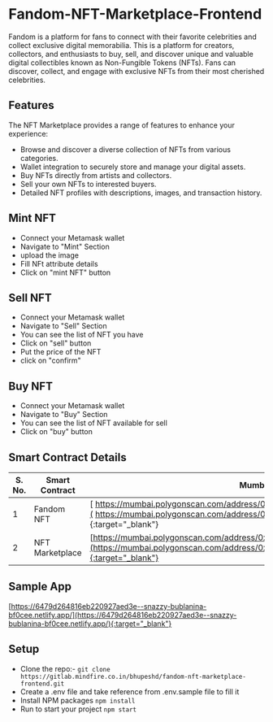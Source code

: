 # Fandom-NFT-Marketplace-Frontend

Fandom is a platform for fans to connect with their favorite celebrities and collect exclusive digital memorabilia.  This is a platform for creators, collectors, and enthusiasts to buy, sell, and discover unique and valuable digital collectibles known as Non-Fungible Tokens (NFTs).
Fans can discover, collect, and engage with exclusive NFTs from their most cherished celebrities.

## Features
The NFT Marketplace provides a range of features to enhance your experience:

- Browse and discover a diverse collection of NFTs from various categories.
- Wallet integration to securely store and manage your digital assets.
- Buy NFTs directly from artists and collectors.
- Sell your own NFTs to interested buyers.
- Detailed NFT profiles with descriptions, images, and transaction history.

## Mint NFT

- Connect your Metamask wallet
- Navigate to "Mint" Section
- upload the image
- Fill NFt attribute details
- Click on "mint NFT" button

## Sell NFT

- Connect your Metamask wallet
- Navigate to "Sell" Section
- You can see the list of NFT you have
- Click on "sell" button
- Put the price of the NFT
- click on "confirm"

## Buy NFT

- Connect your Metamask wallet
- Navigate to "Buy" Section
- You can see the list of NFT available for sell
- Click on "buy" button

## Smart Contract Details
S. No. | Smart Contract | Mumbai Matic Address |
--- | --- | --- |
1 | Fandom NFT | [ https://mumbai.polygonscan.com/address/0x66845655916Aae5358D462bFaC95a2b9c6CfC17f]( https://mumbai.polygonscan.com/address/0x66845655916Aae5358D462bFaC95a2b9c6CfC17f){:target="_blank"} |
2 | NFT Marketplace |[https://mumbai.polygonscan.com/address/0xD0dcCDD68951d37967B945c7c8801768395ed257](https://mumbai.polygonscan.com/address/0xD0dcCDD68951d37967B945c7c8801768395ed257){:target="_blank"}|

## Sample App

 [https://6479d264816eb220927aed3e--snazzy-bublanina-bf0cee.netlify.app/](https://6479d264816eb220927aed3e--snazzy-bublanina-bf0cee.netlify.app/){:target="_blank"}



## Setup

- Clone the repo:- `git clone https://gitlab.mindfire.co.in/bhupeshd/fandom-nft-marketplace-frontend.git`
- Create a .env file and take reference from .env.sample file to fill it
- Install NPM packages `npm install`
- Run to start your project  `npm start`




